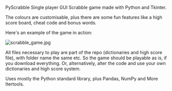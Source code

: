 PyScrabble
Single player GUI Scrabble game made with Python and Tkinter.

The colours are customisable, plus there are some fun features like a high score board, cheat code and bonus words.

Here's an example of the game in action:

![scrabble_game.jpg](https://github.com/CZboop/-pyScrabble/blob/main/scrabble_game.jpg)

All files necessary to play are part of the repo (dictionaries and high score file), with folder name the same etc. So the game should be playable as is, if you download everything. Or, alternatively, alter the code and use your own dictionaries and high score system. 

Uses mostly the Python standard library, plus Pandas, NumPy and More Itertools.
